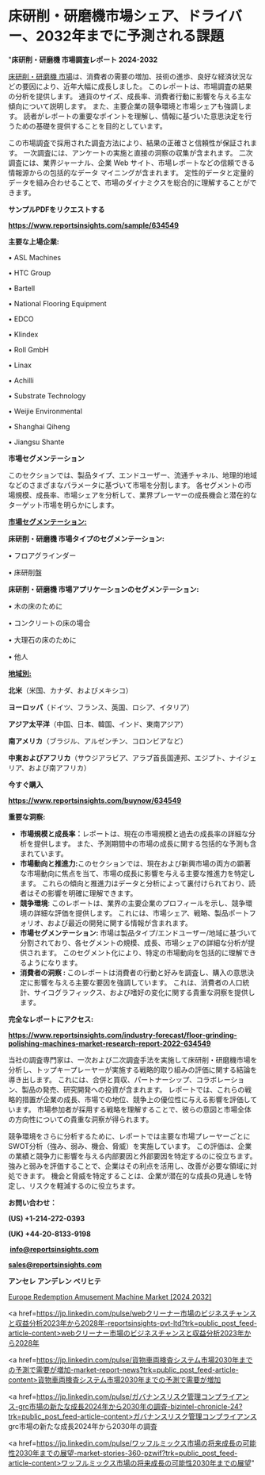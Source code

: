 # 床研削・研磨機市場シェア、ドライバー、2032年までに予測される課題

"<strong>床研削・研磨機 市場調査レポート 2024-2032</strong>

<a href=https://www.reportsinsights.com/sample/634549>床研削・研磨機 市場</a>は、消費者の需要の増加、技術の進歩、良好な経済状況などの要因により、近年大幅に成長しました。 このレポートは、市場調査の結果の分析を提供します。 通貨のサイズ、成長率、消費者行動に影響を与える主な傾向について説明します。 また、主要企業の競争環境と市場シェアも強調します。 読者がレポートの重要なポイントを理解し、情報に基づいた意思決定を行うための基礎を提供することを目的としています。

この市場調査で採用された調査方法により、結果の正確さと信頼性が保証されます。 一次調査には、アンケートの実施と直接の洞察の収集が含まれます。 二次調査には、業界ジャーナル、企業 Web サイト、市場レポートなどの信頼できる情報源からの包括的なデータ マイニングが含まれます。 定性的データと定量的データを組み合わせることで、市場のダイナミクスを総合的に理解することができます。

<strong><b>サンプルPDFをリクエストする</b></strong>

<a href=https://www.reportsinsights.com/sample/634549><strong><u>https://www.reportsinsights.com/sample/634549</u></strong></a>

<strong>主要な上場企業:</strong>

• ASL Machines 

• HTC Group 

• Bartell 

• National Flooring Equipment 

• EDCO 

• Klindex 

• Roll GmbH 

• Linax 

• Achilli 

• Substrate Technology 

• Weijie Environmental 

• Shanghai Qiheng 

• Jiangsu Shante

<strong>市場セグメンテーション</strong>

このセクションでは、製品タイプ、エンドユーザー、流通チャネル、地理的地域などのさまざまなパラメータに基づいて市場を分割します。 各セグメントの市場規模、成長率、市場シェアを分析して、業界プレーヤーの成長機会と潜在的なターゲット市場を明らかにします。

<strong><u>市場セグメンテーション</u></strong><strong><u>:</u></strong>

<strong>床研削・研磨機 市場タイプのセグメンテーション:</strong>

• フロアグラインダー

• 床研削盤

<strong>床研削・研磨機 市場アプリケーションのセグメンテーション:</strong>

• 木の床のために

• コンクリートの床の場合

• 大理石の床のために

• 他人

<strong><u>地域別</u></strong><strong><u>:</u></strong>

<strong>北米</strong>（米国、カナダ、およびメキシコ）

<strong>ヨーロッパ</strong>（ドイツ、フランス、英国、ロシア、イタリア）

<strong>アジア太平洋</strong>（中国、日本、韓国、インド、東南アジア）

<strong>南アメリカ</strong>（ブラジル、アルゼンチン、コロンビアなど）

<strong>中東およびアフリカ</strong>（サウジアラビア、アラブ首長国連邦、エジプト、ナイジェリア、および南アフリカ）

<strong>今すぐ購入</strong>

<a href=https://www.reportsinsights.com/buynow/634549><strong><u>https://www.reportsinsights.com/buynow/634549</u></strong></a>

<strong>重要な洞察:</strong>
<ul>
  <li><strong>市場規模と成長率：</strong>レポートは、現在の市場規模と過去の成長率の詳細な分析を提供します。 また、予測期間中の市場の成長に関する包括的な予測も含まれています。</li>
  <li><strong>市場動向と推進力:</strong>このセクションでは、現在および新興市場の両方の顕著な市場動向に焦点を当て、市場の成長に影響を与える主要な推進力を特定します。 これらの傾向と推進力はデータと分析によって裏付けられており、読者はその影響を明確に理解できます。</li>
  <li><strong>競争環境</strong>: このレポートは、業界の主要企業のプロフィールを示し、競争環境の詳細な評価を提供します。 これには、市場シェア、戦略、製品ポートフォリオ、および最近の開発に関する情報が含まれます。</li>
  <li><strong>市場セグメンテーション: </strong>市場は製品タイプ/エンドユーザー/地域に基づいて分割されており、各セグメントの規模、成長、市場シェアの詳細な分析が提供されます。 このセグメント化により、特定の市場動向を包括的に理解できるようになります。</li>
  <li><strong>消費者の洞察 : </strong>このレポートは消費者の行動と好みを調査し、購入の意思決定に影響を与える主要な要因を強調しています。 これは、消費者の人口統計、サイコグラフィックス、および嗜好の変化に関する貴重な洞察を提供します。</li>
</ul>
<strong>完全なレポートにアクセス:</strong>

<a href=https://www.reportsinsights.com/industry-forecast/floor-grinding-polishing-machines-market-research-report-2022-634549><strong><u><b>https://www.reportsinsights.com/industry-forecast/floor-grinding-polishing-machines-market-research-report-2022-634549</b></u></strong></a>

当社の調査専門家は、一次および二次調査手法を実施して床研削・研磨機市場を分析し、トップキープレーヤーが実施する戦略的取り組みの評価に関する結論を導き出します。 これには、合併と買収、パートナーシップ、コラボレーション、製品の発売、研究開発への投資が含まれます。 レポートでは、これらの戦略的措置が企業の成長、市場での地位、競争上の優位性に与える影響を評価しています。 市場参加者が採用する戦略を理解することで、彼らの意図と市場全体の方向性についての貴重な洞察が得られます。

競争環境をさらに分析するために、レポートでは主要な市場プレーヤーごとにSWOT分析（強み、弱み、機会、脅威）を実施しています。 この評価は、企業の業績と競争力に影響を与える内部要因と外部要因を特定するのに役立ちます。 強みと弱みを評価することで、企業はその利点を活用し、改善が必要な領域に対処できます。 機会と脅威を特定することは、企業が潜在的な成長の見通しを特定し、リスクを軽減するのに役立ちます。

<strong>お問い合わせ：</strong>

<strong>(US) +1-214-272-0393</strong>

<strong>(UK) +44-20-8133-9198</strong>

<strong> </strong><a href=info@reportsinsights.com><strong><u>info@reportsinsights.com</u></strong></a>

<a href=sales@reportsinsights.com><strong><u>sales@reportsinsights.com</u></strong></a>

<strong>アンセレ アンデレン ベリヒテ</strong>

<a href=https://www.linkedin.com/pulse/europe-redemption-amusement-machine-markets-p3ivf/>Europe Redemption Amusement Machine Market [2024 2032]</a>

<a href=https://jp.linkedin.com/pulse/webクリーナー市場のビジネスチャンスと収益分析2023年から2028年-reportsinsights-pvt-ltd?trk=public_post_feed-article-content>webクリーナー市場のビジネスチャンスと収益分析2023年から2028年</a>

<a href=https://jp.linkedin.com/pulse/貨物車両検査システム市場2030年までの予測で需要が増加-market-report-news?trk=public_post_feed-article-content>貨物車両検査システム市場2030年までの予測で需要が増加</a>

<a href=https://jp.linkedin.com/pulse/ガバナンスリスク管理コンプライアンス-grc市場の新たな成長2024年から2030年の調査-bizintel-chronicle-24?trk=public_post_feed-article-content>ガバナンスリスク管理コンプライアンス grc市場の新たな成長2024年から2030年の調査</a>

<a href=https://jp.linkedin.com/pulse/ワッフルミックス市場の将来成長の可能性2030年までの展望-market-stories-360-pzwif?trk=public_post_feed-article-content>ワッフルミックス市場の将来成長の可能性2030年までの展望</a>"
